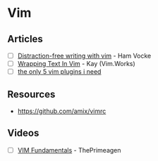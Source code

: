 # Vim

## Articles

- [ ] [Distraction-free writing with vim](https://www.hamvocke.com/blog/distraction-free-writing/) - Ham Vocke
- [ ] [Wrapping Text In Vim](https://vim.works/2019/03/16/wrapping-text-in-vim/) - Kay (Vim.Works)
- [ ] [the only 5 vim plugins i need](https://dev.to/hayden/the-only-5-vim-plugins-i-need-4b7h)

## Resources

- https://github.com/amix/vimrc

## Videos

- [ ] [VIM Fundamentals](https://frontendmasters.com/courses/vim-fundamentals/) - ThePrimeagen

